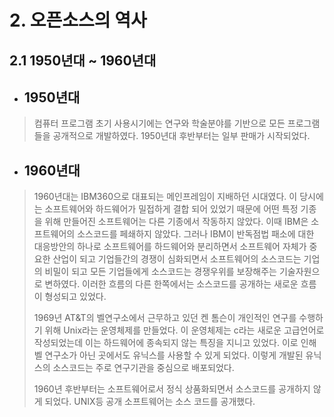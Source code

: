 # 2. 오픈소스의 역사

## 2.1 1950년대 ~ 1960년대

* ## 1950년대

> 컴퓨터 프로그램 초기 사용시기에는 연구와 학술분야를 기반으로 모든 프로그램들을 공개적으로 개발하였다. 1950년대 후반부터는 일부 판매가 시작되었다.

* ## 1960년대

> 1960년대는 IBM360으로 대표되는 메인프레임이 지배하던 시대였다. 이 당시에는 소프트웨어와 하드웨어가 밀접하게 결합 되어 있었기 때문에 어떤 특정 기종을 위해 만들어진 소프트웨어는 다른 기종에서 작동하지 않았다. 이때 IBM은 소프트웨어의 소스코드를 페쇄하지 않았다. 그러나 IBM이 반독점법 패소에 대한 대응방안의 하나로 소프트웨어를 하드웨어와 분리하면서 소프트웨어 자체가 중요한 산업이 되고 기업들간의 경쟁이 심화되면서 소프트웨어의 소스코드는 기업의 비밀이 되고 모든 기업들에게 소스코드는 경쟁우위를 보장해주는 기술자원으로 변하였다. 이러한 흐름의 다른 한쪽에서는 소스코드를 공개하는 새로운 흐름이 형성되고 있었다.
>
> 1969년 AT&T의 벨연구소에서 근무하고 있던 켄 톰슨이 개인적인 연구를 수행하기 위해 Unix라는 운영체제를 만들었다. 이 운영체제는 c라는 새로운 고급언어로 작성되었는데 이는 하드웨어에 종속되지 않는 특징을 지니고 있었다. 이로 인해 벨 연구소가 아닌 곳에서도 유닉스를 사용할 수 있게 되었다. 이렇게 개발된 유닉스의 소스코드는 주로 연구기관을 중심으로 배포되었다.
>
> 1960년 후반부터는 소프트웨어로서 정식 상품화되면서 소스코드를 공개하지 않게 되었다. UNIX등 공개 소프트웨어는 소스 코드를  공개했다.



